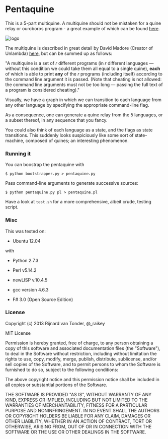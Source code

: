 Pentaquine
==========

This is a 5-part multiquine. A multiquine should not be mistaken for a quine relay or ouroboros program - a great example of which can be found [here](https://github.com/mame/quine-relay).

![logo](https://raw.github.com/rvantonder/pentaquine/master/pentaquine_diag.png)

The multiquine is described in great detail by David Madore (Creator of Unlambda) [here](http://www.madore.org/~david/computers/quine.html), but can be summed up as follows:

"A multiquine is a set of *r* different programs (in *r* different languages — without this condition we could take them all equal to a single quine), **each** of which is able to print **any** of the *r* programs (including itself) according to the command line argument it is passed. (Note that cheating is not allowed: the command line arguments must not be too long — passing the full text of a program is considered cheating)."

Visually, we have a graph in which we can transition to each language from any other language by specifying the appropriate command-line flag.

As a consequence, one can generate a quine relay from the 5 languages, or a subset thereof, in any sequence that you fancy.

You could also think of each language as a state, and the flags as state transitions. This suddenly looks suspiciously like some sort of state-machine, composed of quines; an interesting phenomenon.

### Running it

You can boostrap the pentaquine with

    $ python bootstrapper.py > pentaquine.py

Pass command-line arguments to generate successive sources:

    $ python pentaquine.py pl > pentaquine.pl

Have a look at `test.sh` for a more comprehensive, albeit crude, testing script.

### Misc

This was tested on:

* Ubuntu 12.04

with

* Python 2.7.3

* Perl v5.14.2

* newLISP v.10.4.5

* gcc version 4.6.3

* F# 3.0 (Open Source Edition)

### License

Copyright (c) 2013 Rijnard van Tonder, @_raikey

MIT License

Permission is hereby granted, free of charge, to any person obtaining
a copy of this software and associated documentation files (the
"Software"), to deal in the Software without restriction, including
without limitation the rights to use, copy, modify, merge, publish,
distribute, sublicense, and/or sell copies of the Software, and to
permit persons to whom the Software is furnished to do so, subject to
the following conditions:

The above copyright notice and this permission notice shall be
included in all copies or substantial portions of the Software.

THE SOFTWARE IS PROVIDED "AS IS", WITHOUT WARRANTY OF ANY KIND,
EXPRESS OR IMPLIED, INCLUDING BUT NOT LIMITED TO THE WARRANTIES OF
MERCHANTABILITY, FITNESS FOR A PARTICULAR PURPOSE AND
NONINFRINGEMENT. IN NO EVENT SHALL THE AUTHORS OR COPYRIGHT HOLDERS BE
LIABLE FOR ANY CLAIM, DAMAGES OR OTHER LIABILITY, WHETHER IN AN ACTION
OF CONTRACT, TORT OR OTHERWISE, ARISING FROM, OUT OF OR IN CONNECTION
WITH THE SOFTWARE OR THE USE OR OTHER DEALINGS IN THE SOFTWARE.
